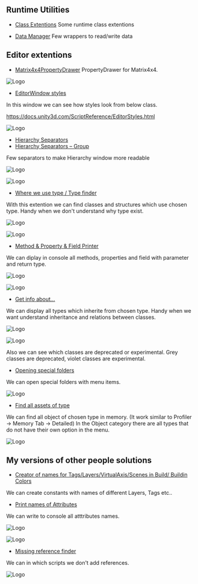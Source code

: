## Runtime Utilities
* [Class Extentions](https://github.com/uvivagabond/UB_Unity_Utilities/tree/master/Assets/Scripts/Class%20Extensions) 
Some runtime class extentions
 
* [Data Manager](https://github.com/uvivagabond/UB_Unity_Utilities/blob/master/Assets/Scripts/DataManager.cs) 
Few wrappers to read/write data 
 
## Editor extentions
* [Matrix4x4PropertyDrawer](https://github.com/uvivagabond/UB_Unity_Utilities/tree/master/Assets/Scripts/Class%20Extensions) 
PropertyDrawer for Matrix4x4. 
 
![Logo](https://github.com/uvivagabond/UB_Unity_Utilities/blob/master/README%20Pictures/matrix4x4%20inspector.png)
* [EditorWindow styles](https://github.com/uvivagabond/UB_Unity_Utilities/blob/master/Assets/Editor/MenuItems/EditorStyleWindow.cs) 
 
In this window we can see how styles look from below class.
  
https://docs.unity3d.com/ScriptReference/EditorStyles.html
 
 
![Logo](https://github.com/uvivagabond/UB_Unity_Utilities/blob/master/README%20Pictures/Editor%20window%20styles.png)
 


* [Hierarchy Separators](https://github.com/uvivagabond/UB_Unity_Utilities/blob/master/Assets/Editor/MenuItems/AddHierarchySeparator.cs) 
* [Hierarchy Separators – Group](https://github.com/uvivagabond/UB_Unity_Utilities/blob/master/Assets/Editor/MenuItems/GroupUtility.cs) 
    
Few separators to make Hierarchy window more readable
 
 
![Logo](https://github.com/uvivagabond/UB_Unity_Utilities/blob/master/README%20Pictures/separators%20menu.png)
 
![Logo](https://github.com/uvivagabond/UB_Unity_Utilities/blob/master/README%20Pictures/separators.png)
 

* [Where we use type / Type finder](https://github.com/uvivagabond/UB_Unity_Utilities/tree/master/Assets/Editor/MenuItems/TypeCounter) 
 
With this extention we can find classes and structures which use chosen type. Handy when we don't understand why type exist.
  
![Logo](https://github.com/uvivagabond/UB_Unity_Utilities/blob/master/README%20Pictures/where%20we%20use%20type.png)
 
![Logo](https://github.com/uvivagabond/UB_Unity_Utilities/blob/master/README%20Pictures/where%20we%20use%20type%20Collider.png)
* [Method & Property & Field Printer](https://github.com/uvivagabond/UB_Unity_Utilities/tree/master/Assets/Editor/MenuItems/TypeCounter) 
    
 We can diplay in console all methods, properties and field with parameter and return type. 
      
![Logo](https://github.com/uvivagabond/UB_Unity_Utilities/blob/master/README%20Pictures/all%20methods%20properties%20in.png)
   
![Logo](https://github.com/uvivagabond/UB_Unity_Utilities/blob/master/README%20Pictures/all%20methods%20properties%20in%20Animator.png)

   
* [Get info about...](https://github.com/uvivagabond/UB_Unity_Utilities/blob/master/Assets/Editor/MenuItems/TypeCounter/TypeCounter.cs) 

  
We can display all types which inherite from chosen type. Handy when we want understand inheritance and relations between classes.
   
![Logo](https://github.com/uvivagabond/UB_Unity_Utilities/blob/master/README%20Pictures/GetInfoAbout.png)
  

  
![Logo](https://github.com/uvivagabond/UB_Unity_Utilities/blob/master/README%20Pictures/GetInfo%20About%20SO.png)
    
Also we can see which classes are deprecated or experimental.  Grey classes are deprecated, violet classes are experimental.       
  
* [Opening special folders](https://github.com/uvivagabond/UB_Unity_Utilities/blob/master/Assets/Editor/MenuItems/UBEditorUtility.cs) 
  
We can open special folders with menu items.
   
![Logo](https://github.com/uvivagabond/UB_Unity_Utilities/blob/master/README%20Pictures/folders%20open.png)
* [Find all assets of type](https://github.com/uvivagabond/UB_Unity_Utilities/blob/master/Assets/Editor/MenuItems/UBEditorUtility.cs) 

We can find all object of chosen type in memory. (It work similar to Profiler → Memory Tab → Detailed)
In the Object category there are all types that do not have their own option in the menu. 

![Logo](https://github.com/uvivagabond/UB_Unity_Utilities/blob/master/README%20Pictures/find%20all%20objects%20of%20type.png)


## My versions of other people solutions

* [Creator of names for Tags/Layers/VirtualAxis/Scenes in Build/ Buildin Colors](https://github.com/uvivagabond/UB_Unity_Utilities/blob/master/Assets/Editor/MenuItems/TagNameCreator.cs)  
  
We can create constants with names of different Layers, Tags etc..
   
* [Print names of Attributes](https://github.com/uvivagabond/UB_Unity_Utilities/blob/master/Assets/Editor/MenuItems/TagNameCreator.cs) 
  
We can write to console all atttributes names.
  
![Logo](https://github.com/uvivagabond/UB_Unity_Utilities/blob/master/README%20Pictures/print%20all%20names%20of%20attributes.png)
   
![Logo](https://github.com/uvivagabond/UB_Unity_Utilities/blob/master/README%20Pictures/attributes.png)
   
* [Missing reference finder](https://github.com/uvivagabond/UB_Unity_Utilities/blob/master/README%20Pictures/missing%20reference.png)
  
We can in which scripts we don't add references.

![Logo](https://github.com/uvivagabond/UB_Unity_Utilities/blob/master/README%20Pictures/missing%20reference.png)




